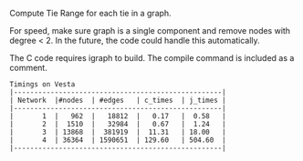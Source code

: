 Compute Tie Range for each tie in a graph. 

For speed, make sure graph is a single component and remove nodes with degree < 2. 
In the future, the code could handle this automatically. 

The C code requires igraph to build. The compile command is included as a comment. 

    Timings on Vesta                                 
    |---------------------------------------------------|
    | Network  |#nodes  | #edges   | c_times  | j_times |
    |---------------------------------------------------|
    |       1  |   962  |   18812  |   0.17   |  0.58   |
    |       2  |  1510  |   32984  |   0.67   |  1.24   |
    |       3  | 13868  |  381919  |  11.31   | 18.00   |
    |       4  | 36364  | 1590651  | 129.60   | 504.60  |
    |---------------------------------------------------|
    
  
